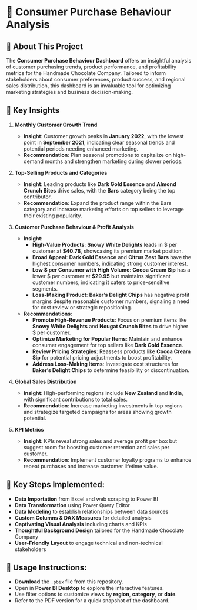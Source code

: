 # 🍫 Consumer Purchase Behaviour Analysis

## 📖 About This Project
The **Consumer Purchase Behaviour Dashboard** offers an insightful analysis of customer purchasing trends, product performance, and profitability metrics for the Handmade Chocolate Company. Tailored to inform stakeholders about consumer preferences, product success, and regional sales distribution, this dashboard is an invaluable tool for optimizing marketing strategies and business decision-making.

## 🔑 Key Insights
1. **Monthly Customer Growth Trend**
   - **Insight**: Customer growth peaks in **January 2022**, with the lowest point in **September 2021**, indicating clear seasonal trends and potential periods needing enhanced marketing.
   - **Recommendation**: Plan seasonal promotions to capitalize on high-demand months and strengthen marketing during slower periods.

2. **Top-Selling Products and Categories**
   - **Insight**: Leading products like **Dark Gold Essence** and **Almond Crunch Bites** drive sales, with the **Bars** category being the top contributor.
   - **Recommendation**: Expand the product range within the Bars category and increase marketing efforts on top sellers to leverage their existing popularity.

3. **Customer Purchase Behaviour & Profit Analysis**
   - **Insight**:
     - **High-Value Products**: **Snowy White Delights** leads in $ per customer at **$40.78**, showcasing its premium market position.
     - **Broad Appeal**: **Dark Gold Essence** and **Citrus Zest Bars** have the highest consumer numbers, indicating strong customer interest.
     - **Low $ per Consumer with High Volume**: **Cocoa Cream Sip** has a lower $ per customer at **$29.95** but maintains significant customer numbers, indicating it caters to price-sensitive segments.
     - **Loss-Making Product**: **Baker’s Delight Chips** has negative profit margins despite reasonable customer numbers, signaling a need for cost review or strategic repositioning.
   - **Recommendations**:
     - **Promote High-Revenue Products**: Focus on premium items like **Snowy White Delights** and **Nougat Crunch Bites** to drive higher $ per customer.
     - **Optimize Marketing for Popular Items**: Maintain and enhance consumer engagement for top sellers like **Dark Gold Essence**.
     - **Review Pricing Strategies**: Reassess products like **Cocoa Cream Sip** for potential pricing adjustments to boost profitability.
     - **Address Loss-Making Items**: Investigate cost structures for **Baker’s Delight Chips** to determine feasibility or discontinuation.

4. **Global Sales Distribution**
   - **Insight**: High-performing regions include **New Zealand** and **India**, with significant contributions to total sales.
   - **Recommendation**: Increase marketing investments in top regions and strategize targeted campaigns for areas showing growth potential.

5. **KPI Metrics**
   - **Insight**: KPIs reveal strong sales and average profit per box but suggest room for boosting customer retention and sales per customer.
   - **Recommendation**: Implement customer loyalty programs to enhance repeat purchases and increase customer lifetime value.

## 📌 Key Steps Implemented:
- **Data Importation** from Excel and web scraping to Power BI  
- **Data Transformation** using Power Query Editor  
- **Data Modeling** to establish relationships between data sources  
- **Custom Columns & DAX Measures** for detailed analysis  
- **Captivating Visual Analysis** including charts and KPIs  
- **Thoughtful Background Design** tailored for the Handmade Chocolate Company  
- **User-Friendly Layout** to engage technical and non-technical stakeholders  

## 🚀 Usage Instructions:
- **Download** the `.pbix` file from this repository.
- Open in **Power BI Desktop** to explore the interactive features.
- Use filter options to customize views by **region**, **category**, or **date**.
- Refer to the PDF version for a quick snapshot of the dashboard.
